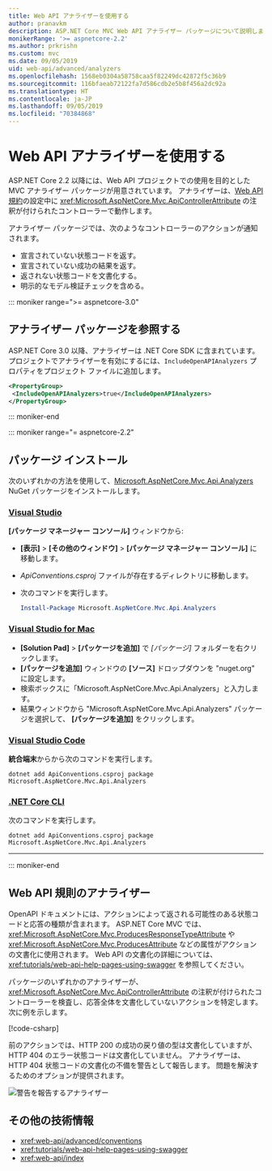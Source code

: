 ```yaml
---
title: Web API アナライザーを使用する
author: pranavkm
description: ASP.NET Core MVC Web API アナライザー パッケージについて説明します。
monikerRange: '>= aspnetcore-2.2'
ms.author: prkrishn
ms.custom: mvc
ms.date: 09/05/2019
uid: web-api/advanced/analyzers
ms.openlocfilehash: 1568eb0304a58758caa5f82249dc42872f5c36b9
ms.sourcegitcommit: 116bfaeab72122fa7d586cdb2e5b8f456a2dc92a
ms.translationtype: HT
ms.contentlocale: ja-JP
ms.lasthandoff: 09/05/2019
ms.locfileid: "70384868"
---
```

# <a name="use-web-api-analyzers"></a>Web API アナライザーを使用する

ASP.NET Core 2.2 以降には、Web API プロジェクトでの使用を目的とした MVC アナライザー パッケージが用意されています。 アナライザーは、[Web API 規約](xref:web-api/advanced/conventions)の設定中に <xref:Microsoft.AspNetCore.Mvc.ApiControllerAttribute> の注釈が付けられたコントローラーで動作します。

アナライザー パッケージでは、次のようなコントローラーのアクションが通知されます。

* 宣言されていない状態コードを返す。
* 宣言されていない成功の結果を返す。
* 返されない状態コードを文書化する。
* 明示的なモデル検証チェックを含める。

::: moniker range=">= aspnetcore-3.0"

## <a name="reference-the-analyzer-package"></a>アナライザー パッケージを参照する

ASP.NET Core 3.0 以降、アナライザーは .NET Core SDK に含まれています。 プロジェクトでアナライザーを有効にするには、`IncludeOpenAPIAnalyzers` プロパティをプロジェクト ファイルに追加します。

```xml
<PropertyGroup>
 <IncludeOpenAPIAnalyzers>true</IncludeOpenAPIAnalyzers>
</PropertyGroup>
```

::: moniker-end

::: moniker range="= aspnetcore-2.2"

## <a name="package-installation"></a>パッケージ インストール

次のいずれかの方法を使用して、[Microsoft.AspNetCore.Mvc.Api.Analyzers](https://www.nuget.org/packages/Microsoft.AspNetCore.Mvc.Api.Analyzers) NuGet パッケージをインストールします。

### <a name="visual-studiotabvisual-studio"></a>[Visual Studio](#tab/visual-studio)

**[パッケージ マネージャー コンソール]** ウィンドウから:
  * **[表示]** >  **[その他のウィンドウ]** > **[パッケージ マネージャー コンソール]** に移動します。
  * *ApiConventions.csproj* ファイルが存在するディレクトリに移動します。
  * 次のコマンドを実行します。

    ```powershell
    Install-Package Microsoft.AspNetCore.Mvc.Api.Analyzers
    ```

### <a name="visual-studio-for-mactabvisual-studio-mac"></a>[Visual Studio for Mac](#tab/visual-studio-mac)

* **[Solution Pad]** > **[パッケージを追加]** で *[パッケージ]* フォルダーを右クリックします。
* **[パッケージを追加]** ウィンドウの **[ソース]** ドロップダウンを "nuget.org" に設定します。
* 検索ボックスに「Microsoft.AspNetCore.Mvc.Api.Analyzers」と入力します。
* 結果ウィンドウから "Microsoft.AspNetCore.Mvc.Api.Analyzers" パッケージを選択して、 **[パッケージを追加]** をクリックします。

### <a name="visual-studio-codetabvisual-studio-code"></a>[Visual Studio Code](#tab/visual-studio-code)

**統合端末**からから次のコマンドを実行します。

```console
dotnet add ApiConventions.csproj package Microsoft.AspNetCore.Mvc.Api.Analyzers
```

### <a name="net-core-clitabnetcore-cli"></a>[.NET Core CLI](#tab/netcore-cli)

次のコマンドを実行します。

```console
dotnet add ApiConventions.csproj package Microsoft.AspNetCore.Mvc.Api.Analyzers
```

---

::: moniker-end

## <a name="analyzers-for-web-api-conventions"></a>Web API 規則のアナライザー

OpenAPI ドキュメントには、アクションによって返される可能性のある状態コードと応答の種類が含まれます。 ASP.NET Core MVC では、<xref:Microsoft.AspNetCore.Mvc.ProducesResponseTypeAttribute> や <xref:Microsoft.AspNetCore.Mvc.ProducesAttribute> などの属性がアクションの文書化に使用されます。 Web API の文書化の詳細については、<xref:tutorials/web-api-help-pages-using-swagger> を参照してください。

パッケージのいずれかのアナライザーが、<xref:Microsoft.AspNetCore.Mvc.ApiControllerAttribute> の注釈が付けられたコントローラーを検査し、応答全体を文書化していないアクションを特定します。 次に例を示します。

[!code-csharp[](conventions/sample/Controllers/ContactsController.cs?name=missing404docs&highlight=10)]

前のアクションでは、HTTP 200 の成功の戻り値の型は文書化していますが、HTTP 404 のエラー状態コードは文書化していません。 アナライザーは、HTTP 404 状態コードの文書化の不備を警告として報告します。 問題を解決するためのオプションが提供されます。

![警告を報告するアナライザー](conventions/_static/Analyzer.gif)

## <a name="additional-resources"></a>その他の技術情報

* <xref:web-api/advanced/conventions>
* <xref:tutorials/web-api-help-pages-using-swagger>
* <xref:web-api/index>
